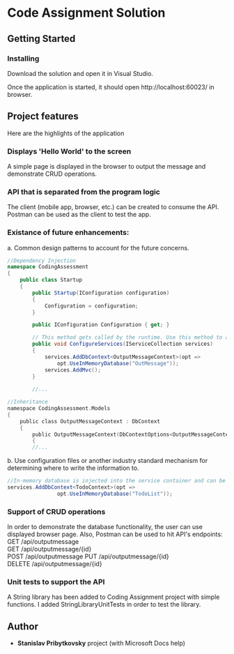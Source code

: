 # Code Assignment Solution  



## Getting Started

### Installing

Download the solution and open it in Visual Studio. 

Once the application is started, it should open http://localhost:60023/ in browser.

## Project features

Here are the highlights of the application

### Displays 'Hello World' to the screen

A simple page is displayed in the browser to output the message and demonstrate CRUD operations.

### API that is separated from the program logic

The client (mobile app, browser, etc.) can be created to consume the API. Postman can be used as the client to test the app.

### Existance of future enhancements:
a. Common design patterns to account for the future concerns. 

```csharp
//Dependency Injection
namespace CodingAssessment
{
    public class Startup
    {
        public Startup(IConfiguration configuration)
        {
            Configuration = configuration;
        }

        public IConfiguration Configuration { get; }

        // This method gets called by the runtime. Use this method to add services to the container.
        public void ConfigureServices(IServiceCollection services)
        {
            services.AddDbContext<OutputMessageContext>(opt =>
                opt.UseInMemoryDatabase("OutMessage"));
            services.AddMvc();
        }
        
        //...
```

```c
//Inheritance
namespace CodingAssessment.Models
{
    public class OutputMessageContext : DbContext
    {
        public OutputMessageContext(DbContextOptions<OutputMessageContext> options) : base(options)
        {
		//...
```

b. Use configuration files or another industry standard mechanism for determining where to write the information to.

```csharp
//In-memory database is injected into the service container and can be replaced by another DB
services.AddDbContext<TodoContext>(opt => 
                opt.UseInMemoryDatabase("TodoList"));
```
### Support of CRUD operations
In order to demonstrate the database functionality, the user can use displayed browser page.
Also, Postman can be used to hit API's endpoints:       
GET /api/outputmessage     
GET /api/outputmessage/{id}     
POST /api/outputmessage 
PUT /api/outputmessage/{id}      
DELETE /api/outputmessage/{id} 

### Unit tests to support the API
A String library has been added to Coding Assignment project with simple functions. I added StringLibraryUnitTests in order to test the library.

## Author

* **Stanislav Pribytkovsky** project (with Microsoft Docs help)